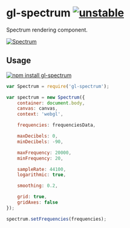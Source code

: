 # gl-spectrum [![unstable](http://badges.github.io/stability-badges/dist/unstable.svg)](http://github.com/badges/stability-badges)

Spectrum rendering component.

[![Spectrum](https://raw.githubusercontent.com/audio-lab/gl-spectrum/gh-pages/preview.png "Spectrum")](http://audio-lab.github.io/gl-spectrum/)

## Usage

[![npm install gl-spectrum](https://nodei.co/npm/gl-spectrum.png?mini=true)](https://npmjs.org/package/gl-spectrum/)

```js
var Spectrum = require('gl-spectrum');

var spectrum = new Spectrum({
	container: document.body,
	canvas: canvas,
	context: 'webgl',

	frequencies: frequenciesData,

	maxDecibels: 0,
	minDecibels: -90,

	maxFrequency: 20000,
	minFrequency: 20,

	sampleRate: 44100,
	logarithmic: true,

	smoothing: 0.2,

	grid: true,
	gridAxes: false
});

spectrum.setFrequencies(frequencies);
```
